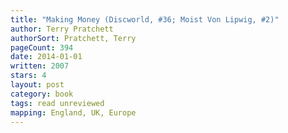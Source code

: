 ```yaml
---
title: "Making Money (Discworld, #36; Moist Von Lipwig, #2)"
author: Terry Pratchett
authorSort: Pratchett, Terry
pageCount: 394
date: 2014-01-01
written: 2007
stars: 4
layout: post
category: book
tags: read unreviewed
mapping: England, UK, Europe
---
```

